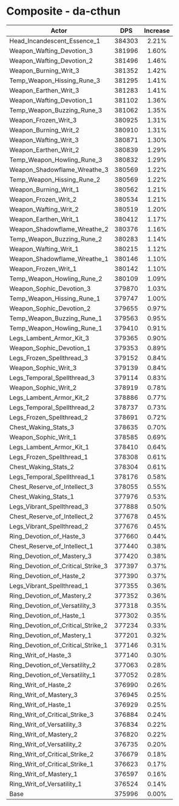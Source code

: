 # Composite - da-cthun
| Actor | DPS | Increase |
|---|:---:|:---:|
|Head_Incandescent_Essence_1|384303|2.21%|
|Weapon_Wafting_Devotion_3|381996|1.60%|
|Weapon_Wafting_Devotion_2|381496|1.46%|
|Weapon_Burning_Writ_3|381352|1.42%|
|Temp_Weapon_Hissing_Rune_3|381295|1.41%|
|Weapon_Earthen_Writ_3|381283|1.41%|
|Weapon_Wafting_Devotion_1|381102|1.36%|
|Temp_Weapon_Buzzing_Rune_3|381062|1.35%|
|Weapon_Frozen_Writ_3|380925|1.31%|
|Weapon_Burning_Writ_2|380910|1.31%|
|Weapon_Wafting_Writ_3|380871|1.30%|
|Weapon_Earthen_Writ_2|380839|1.29%|
|Temp_Weapon_Howling_Rune_3|380832|1.29%|
|Weapon_Shadowflame_Wreathe_3|380569|1.22%|
|Temp_Weapon_Hissing_Rune_2|380569|1.22%|
|Weapon_Burning_Writ_1|380562|1.21%|
|Weapon_Frozen_Writ_2|380534|1.21%|
|Weapon_Wafting_Writ_2|380519|1.20%|
|Weapon_Earthen_Writ_1|380412|1.17%|
|Weapon_Shadowflame_Wreathe_2|380376|1.16%|
|Temp_Weapon_Buzzing_Rune_2|380283|1.14%|
|Weapon_Wafting_Writ_1|380215|1.12%|
|Weapon_Shadowflame_Wreathe_1|380146|1.10%|
|Weapon_Frozen_Writ_1|380142|1.10%|
|Temp_Weapon_Howling_Rune_2|380109|1.09%|
|Weapon_Sophic_Devotion_3|379870|1.03%|
|Temp_Weapon_Hissing_Rune_1|379747|1.00%|
|Weapon_Sophic_Devotion_2|379655|0.97%|
|Temp_Weapon_Buzzing_Rune_1|379563|0.95%|
|Temp_Weapon_Howling_Rune_1|379410|0.91%|
|Legs_Lambent_Armor_Kit_3|379365|0.90%|
|Weapon_Sophic_Devotion_1|379353|0.89%|
|Legs_Frozen_Spellthread_3|379152|0.84%|
|Weapon_Sophic_Writ_3|379139|0.84%|
|Legs_Temporal_Spellthread_3|379114|0.83%|
|Weapon_Sophic_Writ_2|378919|0.78%|
|Legs_Lambent_Armor_Kit_2|378886|0.77%|
|Legs_Temporal_Spellthread_2|378737|0.73%|
|Legs_Frozen_Spellthread_2|378691|0.72%|
|Chest_Waking_Stats_3|378635|0.70%|
|Weapon_Sophic_Writ_1|378585|0.69%|
|Legs_Lambent_Armor_Kit_1|378410|0.64%|
|Legs_Frozen_Spellthread_1|378308|0.61%|
|Chest_Waking_Stats_2|378304|0.61%|
|Legs_Temporal_Spellthread_1|378176|0.58%|
|Chest_Reserve_of_Intellect_3|378055|0.55%|
|Chest_Waking_Stats_1|377976|0.53%|
|Legs_Vibrant_Spellthread_3|377888|0.50%|
|Chest_Reserve_of_Intellect_2|377678|0.45%|
|Legs_Vibrant_Spellthread_2|377676|0.45%|
|Ring_Devotion_of_Haste_3|377660|0.44%|
|Chest_Reserve_of_Intellect_1|377440|0.38%|
|Ring_Devotion_of_Mastery_3|377420|0.38%|
|Ring_Devotion_of_Critical_Strike_3|377397|0.37%|
|Ring_Devotion_of_Haste_2|377390|0.37%|
|Legs_Vibrant_Spellthread_1|377355|0.36%|
|Ring_Devotion_of_Mastery_2|377352|0.36%|
|Ring_Devotion_of_Versatility_3|377318|0.35%|
|Ring_Devotion_of_Haste_1|377302|0.35%|
|Ring_Devotion_of_Critical_Strike_2|377234|0.33%|
|Ring_Devotion_of_Mastery_1|377201|0.32%|
|Ring_Devotion_of_Critical_Strike_1|377146|0.31%|
|Ring_Writ_of_Haste_3|377140|0.30%|
|Ring_Devotion_of_Versatility_2|377063|0.28%|
|Ring_Devotion_of_Versatility_1|377052|0.28%|
|Ring_Writ_of_Haste_2|376990|0.26%|
|Ring_Writ_of_Mastery_3|376945|0.25%|
|Ring_Writ_of_Haste_1|376929|0.25%|
|Ring_Writ_of_Critical_Strike_3|376884|0.24%|
|Ring_Writ_of_Versatility_3|376834|0.22%|
|Ring_Writ_of_Mastery_2|376820|0.22%|
|Ring_Writ_of_Versatility_2|376735|0.20%|
|Ring_Writ_of_Critical_Strike_2|376679|0.18%|
|Ring_Writ_of_Critical_Strike_1|376623|0.17%|
|Ring_Writ_of_Mastery_1|376597|0.16%|
|Ring_Writ_of_Versatility_1|376524|0.14%|
|Base|375996|0.00%|
